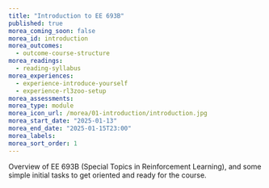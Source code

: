 ```yaml
---
title: "Introduction to EE 693B"
published: true
morea_coming_soon: false
morea_id: introduction
morea_outcomes:
  - outcome-course-structure
morea_readings:
  - reading-syllabus
morea_experiences:
  - experience-introduce-yourself
  - experience-rl3zoo-setup
morea_assessments:
morea_type: module
morea_icon_url: /morea/01-introduction/introduction.jpg
morea_start_date: "2025-01-13"
morea_end_date: "2025-01-15T23:00"
morea_labels:
morea_sort_order: 1
---
```


Overview of EE 693B (Special Topics in Reinforcement Learning), and some simple initial tasks to get oriented and ready for the course.
